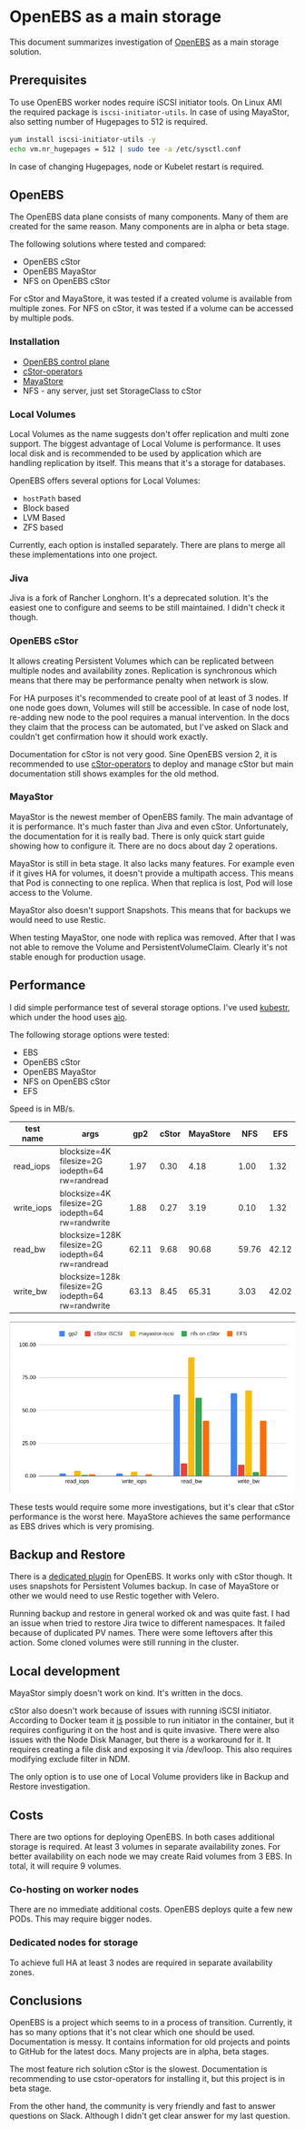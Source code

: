 # OpenEBS as a main storage

This document summarizes investigation of [OpenEBS](https://openebs.io/) as a main storage solution.

## Prerequisites

To use OpenEBS worker nodes require iSCSI initiator tools. On Linux AMI the required package is `iscsi-initiator-utils`.
In case of using MayaStor, also setting number of Hugepages to 512 is required.

```bash
yum install iscsi-initiator-utils -y
echo vm.nr_hugepages = 512 | sudo tee -a /etc/sysctl.conf
```

In case of changing Hugepages, node or Kubelet restart is required.

## OpenEBS

The OpenEBS data plane consists of many components. Many of them are created for the same reason.
Many components are in alpha or beta stage.

The following solutions where tested and compared:

* OpenEBS cStor
* OpenEBS MayaStor
* NFS on OpenEBS cStor

For cStor and MayaStore, it was tested if a created volume is available from multiple zones.
For NFS on cStor, it was tested if a volume can be accessed by multiple pods.

### Installation

* [OpenEBS control plane](https://docs.openebs.io/docs/next/installation.html)
* [cStor-operators](https://github.com/openebs/cstor-operators/blob/master/docs/quick.md)
* [MayaStore](https://mayastor.gitbook.io/introduction/quickstart/deploy-mayastor)
* NFS - any server, just set StorageClass to cStor

### Local Volumes

Local Volumes as the name suggests don't offer replication and multi zone support. The biggest advantage of Local Volume is performance.
It uses local disk and is recommended to be used by application which are handling replication by itself. This means that it's a storage for databases.

OpenEBS offers several options for Local Volumes:

* `hostPath` based
* Block based
* LVM Based
* ZFS based

Currently, each option is installed separately. There are plans to merge all these implementations into one project.

### Jiva

Jiva is a fork of Rancher Longhorn. It's a deprecated solution. It's the easiest one to configure and seems to be still maintained. I didn't check it though.

### OpenEBS cStor

It allows creating Persistent Volumes which can be replicated between multiple nodes and availability zones.
Replication is synchronous which means that there may be performance penalty when network is slow.

For HA purposes it's recommended to create pool of at least of 3 nodes. If one node goes down, Volumes will still be accessible. 
In case of node lost, re-adding new node to the pool requires a manual intervention. In the docs they claim that the process can be automated, but I've asked on Slack and couldn't get confirmation how it should work exactly.

Documentation for cStor is not very good. Sine OpenEBS version 2, it is recommended to use [cStor-operators](https://github.com/openebs/cstor-operators) to deploy and manage cStor but main documentation still shows examples for the old method.

### MayaStor

MayaStor is the newest member of OpenEBS family. The main advantage of it is performance. It's much faster than Jiva and even cStor. 
Unfortunately, the documentation for it is really bad. There is only quick start guide showing how to configure it. There are no docs about day 2 operations.

MayaStor is still in beta stage. It also lacks many features. For example even if it gives HA for volumes, it doesn't provide a multipath access.
This means that Pod is connecting to one replica. When that replica is lost, Pod will lose access to the Volume. 

MayaStor also doesn't support Snapshots. This means that for backups we would need to use Restic.

When testing MayaStor, one node with replica was removed. After that I was not able to remove the Volume and PersistentVolumeClaim. Clearly it's not stable enough for production usage.

## Performance

I did simple performance test of several storage options. I've used [kubestr](https://github.com/kastenhq/kubestr), which under the hood uses [aio](https://github.com/axboe/fio/).

The following storage options were tested:

* EBS
* OpenEBS cStor
* OpenEBS MayaStor
* NFS on OpenEBS cStor
* EFS

Speed is in MB/s.

| test name   | args                                               | gp2   | cStor | MayaStore | NFS   | EFS   |
| ----------- | -------------------------------------------------- | ----- | ----- | --------- | ----- | ----- |
| read_iops   | blocksize=4K filesize=2G iodepth=64 rw=randread    | 1.97  | 0.30  | 4.18      | 1.00  | 1.32  |
| write_iops  | blocksize=4K filesize=2G iodepth=64 rw=randwrite   | 1.88  | 0.27  | 3.19      | 0.10  | 1.32  |
| read_bw     | blocksize=128K filesize=2G iodepth=64 rw=randread  | 62.11 | 9.68  | 90.68     | 59.76 | 42.12 |
| write_bw    | blocksize=128k filesize=2G iodepth=64 rw=randwrite | 63.13 | 8.45  | 65.31     | 3.03  | 42.02 |

![Performance graph](./assets/cs-perf.png)

These tests would require some more investigations, but it's clear that cStor performance is the worst here. MayaStore achieves the same performance as EBS drives which is very promising.

## Backup and Restore

There is a [dedicated plugin](https://github.com/openebs/velero-plugin) for OpenEBS. It works only with cStor though. It uses snapshots for Persistent Volumes backup. In case of MayaStore or other we would need to use Restic together with Velero.

Running backup and restore in general worked ok and was quite fast. I had an issue when tried to restore Jira twice to different namespaces. It failed because of duplicated PV names. There were some leftovers after this action. Some cloned volumes were still running in the cluster.

## Local development

MayaStor simply doesn't work on kind. It's written in the docs.

cStor also doesn't work because of issues with running iSCSI initiator.  According to Docker team it [is](https://www.docker.com/blog/road-to-containing-iscsi/) possible to run initiator in the container, but it requires configuring it on the host and is quite invasive. There were also issues with the Node Disk Manager, but there is a workaround for it. It requires creating a file disk and exposing it via /dev/loop. This also requires modifying exclude filter in NDM.

The only option is to use one of Local Volume providers like in Backup and Restore investigation.

## Costs

There are two options for deploying OpenEBS. In both cases additional storage is required. At least 3 volumes in separate availability zones.
For better availability on each node we may create Raid volumes from 3 EBS. In total, it will require 9 volumes.

### Co-hosting on worker nodes

There are no immediate additional costs. OpenEBS deploys quite a few new PODs. This may require bigger nodes.

### Dedicated nodes for storage

To achieve full HA at least 3 nodes are required in separate availability zones.

## Conclusions

OpenEBS is a project which seems to in a process of transition. Currently, it has so many options that it's not clear which one should be used.
Documentation is messy. It contains information for old projects and points to GitHub for the latest docs. 
Many projects are in alpha, beta stages.

The most feature rich solution cStor is the slowest. Documentation is recommending to use cstor-operators for installing it, but this project is in beta stage.

From the other hand, the community is very friendly and fast to answer questions on Slack. Although I didn't get clear answer for my last question.
